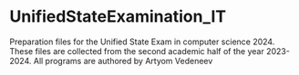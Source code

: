 # UnifiedStateExamination_IT
Preparation files for the Unified State Exam in computer science 2024. These files are collected from the second academic half of the year 2023-2024. All programs are authored by Artyom Vedeneev
